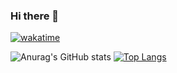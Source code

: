 ### Hi there 👋
[![wakatime](https://wakatime.com/badge/user/018c1e5c-23bc-476a-b5cf-0a72c6abb17d.svg)](https://wakatime.com/@018c1e5c-23bc-476a-b5cf-0a72c6abb17d)

![Anurag's GitHub stats](https://github-readme-stats.vercel.app/api?username=pramchanok&show_icons=true&theme=radical)  [![Top Langs](https://github-readme-stats.vercel.app/api/top-langs/?username=pramchanok&layout=compact&theme=radical)](https://github.com/anuraghazra/github-readme-stats)

<!-- [![Harlok's WakaTime stats](https://github-readme-stats.vercel.app/api/wakatime?username=@018c1e5c-23bc-476a-b5cf-0a72c6abb17d)](https://github.com/anuraghazra/github-readme-stats) -->
